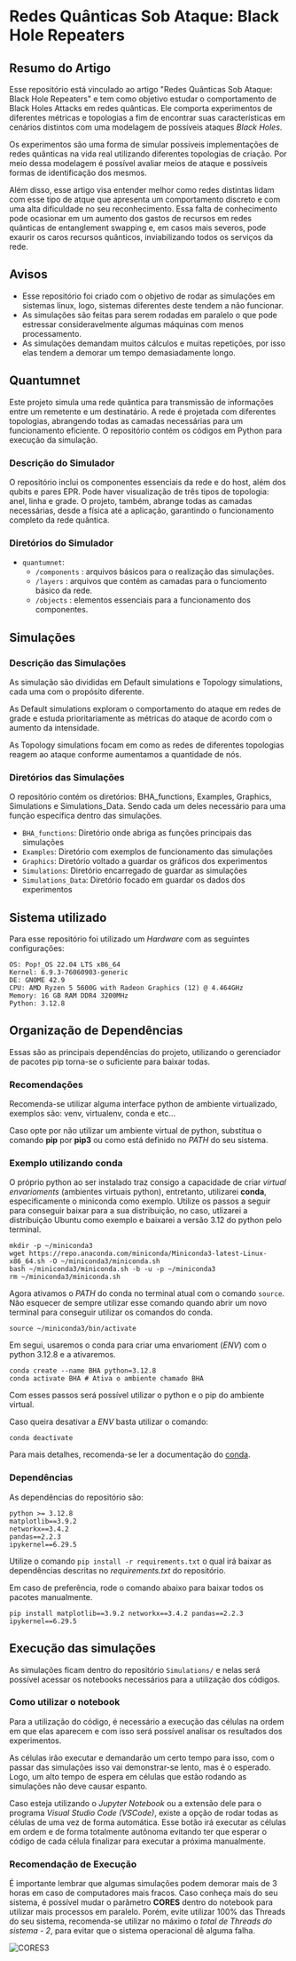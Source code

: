 # Redes Quânticas Sob Ataque: Black Hole Repeaters

## Resumo do Artigo

Esse repositório está vinculado ao artigo "Redes Quânticas Sob Ataque: Black Hole Repeaters" e tem como objetivo estudar o comportamento de Black Holes Attacks em redes quânticas. Ele comporta experimentos de diferentes métricas e topologias a fim de encontrar suas características em cenários distintos com uma modelagem de possíveis ataques _Black Holes_.

Os experimentos são uma forma de simular possíveis implementações de redes quânticas na vida real utilizando diferentes topologias de criação. Por meio dessa modelagem é possível avaliar meios de ataque e possíveis formas de identificação dos mesmos.

Além disso, esse artigo visa entender melhor como redes distintas lidam com esse tipo de atque que apresenta um comportamento discreto e com uma alta dificuldade no seu reconhecimento. Essa falta de conhecimento pode ocasionar em um aumento dos gastos de recursos em redes quânticas de entanglement swapping e, em casos mais severos, pode exaurir os caros recursos quânticos, inviabilizando todos os serviços da rede.

## Avisos

- Esse repositório foi criado com o objetivo de rodar as simulações em sistemas linux, logo, sistemas diferentes deste tendem a não funcionar.
- As simulações são feitas para serem rodadas em paralelo o que pode estressar consideravelmente algumas máquinas com menos processamento.
- As simulações demandam muitos cálculos e muitas repetições, por isso elas tendem a demorar um tempo demasiadamente longo.

## Quantumnet

Este projeto simula uma rede quântica para transmissão de informações entre um remetente e um destinatário. A rede é projetada com diferentes topologias, abrangendo todas as camadas necessárias para um funcionamento eficiente. O repositório contém os códigos em Python para execução da simulação.

### Descrição do Simulador

O repositório inclui os componentes essenciais da rede e do host, além dos qubits e pares EPR. Pode haver visualização de três tipos de topologia: anel, linha e grade. O projeto, também, abrange todas as camadas necessárias, desde a física até a aplicação, garantindo o funcionamento completo da rede quântica.

### Diretórios do Simulador
- ``quantumnet``: 
  - ``/components`` : arquivos básicos para o realização das simulações.
  - ``/layers`` : arquivos que contém as camadas para o funciomento básico da rede.
  - ``/objects`` : elementos essenciais para a funcionamento dos componentes.

## Simulações 

### Descrição das Simulações

As simulação são divididas em Default simulations e Topology simulations, cada uma com o propósito diferente.

As Default simulations exploram o comportamento do ataque em redes de grade e estuda prioritariamente as métricas do ataque de acordo com o aumento da intensidade.

As Topology simulations focam em como as redes de diferentes topologias reagem ao ataque conforme aumentamos a quantidade de nós.

### Diretórios das Simulações

O repositório contém os diretórios: BHA_functions, Examples, Graphics, Simulations e Simulations_Data. Sendo cada um deles necessário para uma função específica dentro das simulações.

- ``BHA_functions``: Diretório onde abriga as funções principais das simulações
- ``Examples``: Diretório com exemplos de funcionamento das simulações
- ``Graphics``: Diretório voltado a guardar os gráficos dos experimentos
- ``Simulations``: Diretório encarregado de guardar as simulações
- ``Simulations_Data``: Diretório focado em guardar os dados dos experimentos

## Sistema utilizado

 Para esse repositório foi utilizado um _Hardware_ com as seguintes configurações:

 ```
OS: Pop!_OS 22.04 LTS x86_64
Kernel: 6.9.3-76060903-generic
DE: GNOME 42.9
CPU: AMD Ryzen 5 5600G with Radeon Graphics (12) @ 4.464GHz
Memory: 16 GB RAM DDR4 3200MHz
Python: 3.12.8
```

## Organização de Dependências

Essas são as principais dependências do projeto, utilizando o gerenciador de pacotes pip torna-se o suficiente para baixar todas. 

### Recomendações

Recomenda-se utilizar alguma interface python de ambiente virtualizado, exemplos são: venv, virtualenv, conda e etc...

Caso opte por não utilizar um ambiente virtual de python, substitua o comando **pip** por **pip3** ou como está definido no _PATH_ do seu sistema.

### Exemplo utilizando conda

O próprio python ao ser instalado traz consigo a capacidade de criar _virtual envarioments_ (ambientes virtuais python), entretanto, utilizarei **conda**, especificamente o miniconda como exemplo.
Utilize os passos a seguir para conseguir baixar para a sua distribuição, no caso, utlizarei a distribuição Ubuntu como exemplo e baixarei a versão 3.12 do python pelo terminal.

```
mkdir -p ~/miniconda3
wget https://repo.anaconda.com/miniconda/Miniconda3-latest-Linux-x86_64.sh -O ~/miniconda3/miniconda.sh
bash ~/miniconda3/miniconda.sh -b -u -p ~/miniconda3
rm ~/miniconda3/miniconda.sh
```

Agora ativamos o _PATH_ do conda no terminal atual com o comando `source`. Não esquecer de sempre utilizar esse comando quando abrir um novo terminal para conseguir utilizar os comandos do conda.

```
source ~/miniconda3/bin/activate
```

Em segui, usaremos o conda para criar uma envarioment (_ENV_) com o python 3.12.8 e a ativaremos.

```
conda create --name BHA python=3.12.8
conda activate BHA # Ativa o ambiente chamado BHA
```

 Com esses passos será possível utilizar o python e o pip do ambiente virtual.

 Caso queira desativar a _ENV_ basta utilizar o comando:
 
 ```
 conda deactivate
 ```

Para mais detalhes, recomenda-se ler a documentação do [conda](https://docs.anaconda.com/).

### Dependências

As dependências do repositório são:

```
python >= 3.12.8
matplotlib==3.9.2  
networkx==3.4.2  
pandas==2.2.3  
ipykernel==6.29.5
```

Utilize o comando `pip install -r requirements.txt` o qual irá baixar as dependências descritas no _requirements.txt_ do repositório.

Em caso de preferência, rode o comando abaixo para baixar todos os pacotes manualmente.

```
pip install matplotlib==3.9.2 networkx==3.4.2 pandas==2.2.3 ipykernel==6.29.5
```

## Execução das simulações

As simulações ficam dentro do repositório `Simulations/` e nelas será possível acessar os notebooks necessários para a utilização dos códigos.

### Como utilizar o notebook

Para a utilização do código, é necessário a execução das células na ordem em que elas aparecem e com isso será possível analisar os resultados dos experimentos.

As células irão executar e demandarão um certo tempo para isso, com o passar das simulações isso vai demonstrar-se lento, mas é o esperado. Logo, um alto tempo de espera em células que estão rodando as simulações não deve causar espanto.

Caso esteja utilizando o _Jupyter Notebook_ ou a extensão dele para o programa _Visual Studio Code (VSCode)_, existe a opção de rodar todas as células de uma vez de forma automática. Esse botão irá executar as células em ordem e de forma totalmente autônoma evitando ter que esperar o código de cada célula finalizar para executar a próxima manualmente.

### Recomendação de Execução

É importante lembrar que algumas simulações podem demorar mais de 3 horas em caso de computadores mais fracos. Caso conheça mais do seu sistema, é possível mudar o parâmetro **CORES** dentro do notebook para utilizar mais processos em paralelo. Porém, evite utilizar 100% das Threads do seu sistema, recomenda-se utilizar no máximo o _total de Threads do sistema - 2_, para evitar que o sistema operacional dê alguma falha.

![CORES3](https://github.com/user-attachments/assets/9870fcdf-da8a-4a3b-86fd-bbbc72b59bef)



